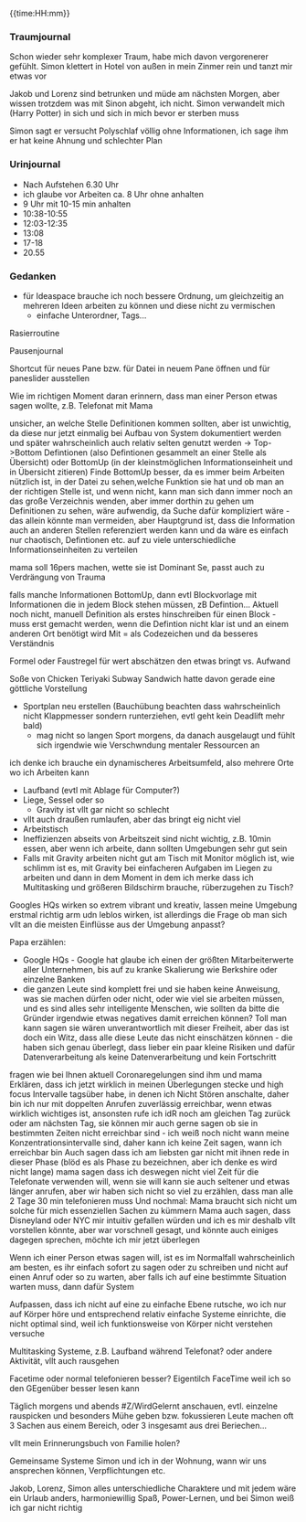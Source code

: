 {{time:HH:mm}}

### Traumjournal
Schon wieder sehr komplexer Traum, habe mich davon vergorenerer gefühlt. Simon klettert in Hotel von außen in mein Zinmer rein und tanzt mir etwas vor

Jakob und Lorenz sind betrunken und müde am nächsten Morgen, aber wissen trotzdem was mit Sinon abgeht, ich nicht. Simon verwandelt mich (Harry Potter) in sich und sich in mich bevor er sterben muss

Simon sagt er versucht Polyschlaf völlig ohne Informationen, ich sage ihm er hat keine Ahnung und schlechter Plan

### Urinjournal
- Nach Aufstehen 6.30 Uhr
- ich glaube vor Arbeiten ca. 8 Uhr ohne anhalten
- 9 Uhr mit 10-15 min anhalten
- 10:38-10:55
- 12:03-12:35
- 13:08
- 17-18
- 20.55
### Gedanken
- für Ideaspace brauche ich noch bessere Ordnung, um gleichzeitig an mehreren Ideen arbeiten zu können und diese nicht zu vermischen
	- einfache Unterordner, Tags...

Rasierroutine

Pausenjournal

Shortcut für neues Pane bzw. für Datei in neuem Pane öffnen und für paneslider ausstellen

Wie im richtigen Moment daran erinnern, dass man einer Person etwas sagen wollte, z.B. Telefonat mit Mama

unsicher, an welche Stelle Definitionen kommen sollten, aber ist unwichtig, da diese nur jetzt einmalig bei Aufbau von System dokumentiert werden und später wahrscheinlich auch relativ selten genutzt werden
-> Top->Bottom Defintionen (also Defintionen gesammelt an einer Stelle als Übersicht) oder BottomUp (in der kleinstmöglichen Informationseinheit und in Übersicht zitieren)
Finde BottomUp besser, da es immer beim Arbeiten nützlich ist, in der Datei zu sehen,welche Funktion sie hat und ob man an der richtigen Stelle ist, und wenn nicht, kann man sich dann immer noch an das große Verzeichnis wenden, aber immer dorthin zu gehen um Definitionen zu sehen, wäre aufwendig, da Suche dafür kompliziert wäre - das allein könnte man vermeiden, aber Hauptgrund ist, dass die Information auch an anderen Stellen referenziert werden kann und da wäre es einfach nur chaotisch, Defintionen etc. auf zu viele unterschiedliche Informationseinheiten zu verteilen

mama soll 16pers machen, wette sie ist Dominant Se, passt auch zu Verdrängung von Trauma

falls manche Informationen BottomUp, dann evtl Blockvorlage mit Informationen die in jedem Block stehen müssen, zB Defintion...
Aktuell noch nicht, manuell Definition  als erstes hinschreiben für einen Block - muss erst gemacht werden, wenn die Defintion nicht klar ist und an einem anderen Ort benötigt wird
Mit = als Codezeichen und da besseres Verständnis

Formel oder Faustregel für wert abschätzen den etwas bringt vs. Aufwand

Soße von Chicken Teriyaki Subway Sandwich hatte davon gerade eine göttliche Vorstellung

-   Sportplan neu erstellen (Bauchübung beachten dass wahrscheinlich nicht Klappmesser sondern runterziehen, evtl geht kein Deadlift mehr bald)
	-   mag nicht so langen Sport morgens, da danach ausgelaugt und fühlt sich irgendwie wie Verschwndung mentaler Ressourcen an


ich denke ich brauche ein dynamischeres Arbeitsumfeld, also mehrere Orte wo ich Arbeiten kann
- Laufband (evtl mit Ablage für Computer?)
- Liege, Sessel oder so
	- Gravity ist vllt gar nicht so schlecht
- vllt auch draußen rumlaufen, aber das bringt eig nicht viel
- Arbeitstisch
- Ineffizienzen abseits von Arbeitszeit sind nicht wichtig, z.B. 10min essen, aber wenn ich arbeite, dann sollten Umgebungen sehr gut sein
- Falls mit Gravity arbeiten nicht gut am Tisch mit Monitor möglich ist, wie schlimm ist es, mit Gravity bei einfacheren Aufgaben im Liegen zu arbeiten und dann in dem Moment in dem ich merke dass ich Multitasking und größeren Bildschirm brauche, rüberzugehen zu Tisch?

Googles HQs wirken so extrem vibrant und kreativ, lassen meine Umgebung erstmal richtig arm udn leblos wirken, ist allerdings die Frage ob man sich vllt an die meisten Einflüsse aus der Umgebung anpasst?

Papa erzählen:
- Google HQs - Google hat glaube ich einen der größten Mitarbeiterwerte aller Unternehmen, bis auf zu kranke Skalierung wie Berkshire oder einzelne Banken
- die ganzen Leute sind komplett frei und sie haben keine Anweisung, was sie machen dürfen oder nicht, oder wie viel sie arbeiten müssen, und es sind alles sehr intelligente Menschen, wie sollten da bitte die Gründer irgendwie etwas negatives damit erreichen können? Toll man kann sagen sie wären unverantwortlich mit dieser Freiheit, aber das ist doch ein Witz, dass alle diese Leute das nicht einschätzen können - die haben sich genau überlegt, dass lieber ein paar kleine Risiken und dafür Datenverarbeitung als keine Datenverarbeitung und kein Fortschritt

fragen wie bei Ihnen aktuell Coronaregelungen sind
ihm und mama Erklären, dass ich jetzt wirklich in meinen Überlegungen stecke und high focus Intervalle tagsüber habe, in denen ich Nicht Stören anschalte, daher bin ich nur mit doppelten Anrufen zuverlässig erreichbar, wenn etwas wirklich wichtiges ist, ansonsten rufe ich idR noch am gleichen Tag zurück oder am nächsten Tag, sie können mir auch gerne sagen ob sie in bestimmten Zeiten nicht erreichbar sind - ich weiß noch nicht wann meine Konzentrationsintervalle sind, daher kann ich keine Zeit sagen, wann ich erreichbar bin
Auch sagen dass ich am liebsten gar nicht mit ihnen rede in dieser Phase (blöd es als Phase zu bezeichnen, aber ich denke es wird nicht lange)
mama sagen dass ich deswegen nicht viel Zeit für die Telefonate verwenden will, wenn sie will kann sie auch seltener und etwas länger anrufen, aber wir haben sich nicht	 so viel zu erzählen, dass man alle 2 Tage 30 min telefonieren muss
Und nochmal: Mama braucht sich nicht um solche für mich essenziellen Sachen zu kümmern
Mama auch sagen, dass Disneyland oder NYC mir intuitiv gefallen würden und ich es mir deshalb vllt vorstellen könnte, aber war vorschnell gesagt, und könnte auch einiges dagegen sprechen, möchte ich mir jetzt überlegen

Wenn ich einer Person etwas sagen will, ist es im Normalfall wahrscheinlich am besten, es ihr einfach sofort zu sagen oder zu schreiben und nicht auf einen Anruf oder so zu warten, aber falls ich auf eine bestimmte Situation warten muss, dann dafür System

Aufpassen, dass ich nicht auf eine zu einfache Ebene rutsche, wo ich nur auf Körper höre und entsprechend relativ einfache Systeme einrichte, die nicht optimal sind, weil ich funktionsweise von Körper nicht verstehen versuche

Multitasking Systeme, z.B. Laufband während Telefonat? oder andere Aktivität, vllt auch rausgehen

Facetime oder normal telefonieren besser? Eigentilch FaceTime weil ich so den GEgenüber besser lesen kann

Täglich morgens und abends \#Z/WirdGelernt anschauen, evtl. einzelne rauspicken und besonders Mühe geben bzw. fokussieren
Leute machen oft 3 Sachen aus einem Bereich, oder 3 insgesamt aus drei Beriechen...

vllt mein Erinnerungsbuch von Familie holen?

Gemeinsame Systeme Simon und ich in der Wohnung, wann wir uns ansprechen können, Verpflichtungen etc.

Jakob, Lorenz, Simon alles unterschiedliche Charaktere und mit jedem wäre ein Urlaub anders, harmoniewillig Spaß, Power-Lernen, und bei Simon weiß ich gar nicht richtig